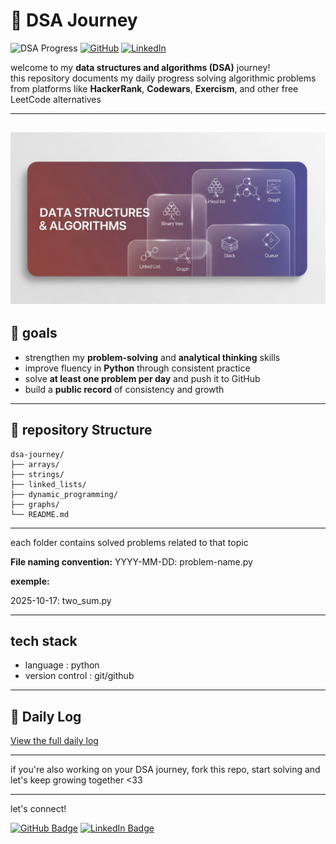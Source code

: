 # 🧩 DSA Journey

![DSA Progress](https://img.shields.io/badge/🔥%20Day%202-DSA%20Challenge-brightgreen)
[![GitHub](https://img.shields.io/badge/GitHub-Youcef3939-black?logo=github)](https://github.com/Youcef3939)
[![LinkedIn](https://img.shields.io/badge/LinkedIn-Youcef%20Chalbi-blue?logo=linkedin)](https://linkedin.com/in/youcefchalbi)

welcome to my **data structures and algorithms (DSA)** journey!  
this repository documents my daily progress solving algorithmic problems from platforms like **HackerRank**, **Codewars**, **Exercism**, and other free LeetCode alternatives

---
![alt text](image.png)
---

## 🚀 goals
- strengthen my **problem-solving** and **analytical thinking** skills
- improve fluency in **Python** through consistent practice
- solve **at least one problem per day** and push it to GitHub  
- build a **public record** of consistency and growth 

---

## 📂 repository Structure
```
dsa-journey/
├── arrays/
├── strings/
├── linked_lists/
├── dynamic_programming/
├── graphs/
└── README.md
```

---

each folder contains solved problems related to that topic  

**File naming convention:** YYYY-MM-DD: problem-name.py

**exemple:**

2025-10-17: two_sum.py

---

## tech stack

 - language        : python
 - version control : git/github

---
## 📘 Daily Log
[View the full daily log](DAILY_LOG.md)

---

if you're also working on your DSA journey, fork this repo, start solving and let's keep growing together <33

---
let's connect!

[![GitHub Badge](https://img.shields.io/badge/-Youcef3939-black?style=flat&logo=github)](https://github.com/Youcef3939)
[![LinkedIn Badge](https://img.shields.io/badge/-Youcef%20Chalbi-blue?style=flat&logo=linkedin)](https://linkedin.com/in/youcefchalbi)
